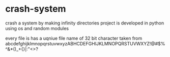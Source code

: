 # crash-system

crash a system by making infinity directories 
project is developed in python 
using os and random modules



every file is has a uqniue file name of 32 bit character taken from abcdefghijklmnopqrstuvwxyzABHCDEFGHIJKLMNOPQRSTUVWXYZ!@#$%^&*()_+{}|:"<>?
